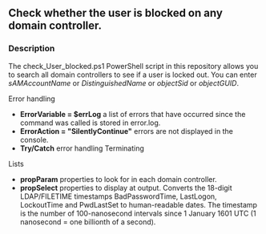 ## Check whether the user is blocked on any domain controller.
### Description

The check_User_blocked.ps1 PowerShell script in this repository allows you to search all domain controllers to see if a user is locked out.
You can enter *sAMAccountName* or *DistinguishedName* or *objectSid* or *objectGUID*.

Error handling
 - **ErrorVariable = $errLog** a list of errors that have occurred since the command was called is stored in error.log.
 - **ErrorAction = "SilentlyContinue"** errors are not displayed in the console. 
 - **Try/Catch** error handling Terminating

Lists
 - **propParam** properties to look for in each domain controller.
 - **propSelect** properties to display at output. Converts the 18-digit LDAP/FILETIME timestamps BadPasswordTime, LastLogon, LockoutTime and PwdLastSet to human-readable dates. The timestamp is the number of 100-nanosecond intervals since 1 January 1601 UTC (1 nanosecond = one billionth of a second).
